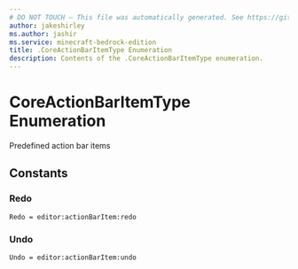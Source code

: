 ```yaml
---
# DO NOT TOUCH — This file was automatically generated. See https://github.com/mojang/minecraftapidocsgenerator to modify descriptions, examples, etc.
author: jakeshirley
ms.author: jashir
ms.service: minecraft-bedrock-edition
title: .CoreActionBarItemType Enumeration
description: Contents of the .CoreActionBarItemType enumeration.
---
```

# CoreActionBarItemType Enumeration

Predefined action bar items

## Constants
### **Redo**
`Redo = editor:actionBarItem:redo`
### **Undo**
`Undo = editor:actionBarItem:undo`
